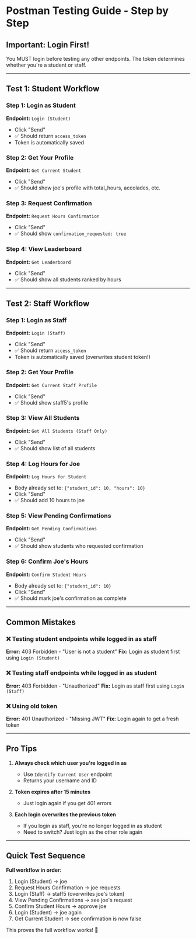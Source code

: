 # Postman Testing Guide - Step by Step

## Important: Login First!

You MUST login before testing any other endpoints. The token determines whether you're a student or staff.

---

## Test 1: Student Workflow

### Step 1: Login as Student
**Endpoint:** `Login (Student)`
- Click "Send"
- ✅ Should return `access_token`
- Token is automatically saved

### Step 2: Get Your Profile
**Endpoint:** `Get Current Student`
- Click "Send"
- ✅ Should show joe's profile with total_hours, accolades, etc.

### Step 3: Request Confirmation
**Endpoint:** `Request Hours Confirmation`
- Click "Send"
- ✅ Should show `confirmation_requested: true`

### Step 4: View Leaderboard
**Endpoint:** `Get Leaderboard`
- Click "Send"
- ✅ Should show all students ranked by hours

---

## Test 2: Staff Workflow

### Step 1: Login as Staff
**Endpoint:** `Login (Staff)`
- Click "Send"
- ✅ Should return `access_token`
- Token is automatically saved (overwrites student token!)

### Step 2: Get Your Profile
**Endpoint:** `Get Current Staff Profile`
- Click "Send"
- ✅ Should show staff5's profile

### Step 3: View All Students
**Endpoint:** `Get All Students (Staff Only)`
- Click "Send"
- ✅ Should show list of all students

### Step 4: Log Hours for Joe
**Endpoint:** `Log Hours for Student`
- Body already set to: `{"student_id": 10, "hours": 10}`
- Click "Send"
- ✅ Should add 10 hours to joe

### Step 5: View Pending Confirmations
**Endpoint:** `Get Pending Confirmations`
- Click "Send"
- ✅ Should show students who requested confirmation

### Step 6: Confirm Joe's Hours
**Endpoint:** `Confirm Student Hours`
- Body already set to: `{"student_id": 10}`
- Click "Send"
- ✅ Should mark joe's confirmation as complete

---

## Common Mistakes

### ❌ Testing student endpoints while logged in as staff
**Error:** 403 Forbidden - "User is not a student"
**Fix:** Login as student first using `Login (Student)`

### ❌ Testing staff endpoints while logged in as student
**Error:** 403 Forbidden - "Unauthorized"
**Fix:** Login as staff first using `Login (Staff)`

### ❌ Using old token
**Error:** 401 Unauthorized - "Missing JWT"
**Fix:** Login again to get a fresh token

---

## Pro Tips

1. **Always check which user you're logged in as**
   - Use `Identify Current User` endpoint
   - Returns your username and ID

2. **Token expires after 15 minutes**
   - Just login again if you get 401 errors

3. **Each login overwrites the previous token**
   - If you login as staff, you're no longer logged in as student
   - Need to switch? Just login as the other role again

---

## Quick Test Sequence

**Full workflow in order:**
1. Login (Student) → joe
2. Request Hours Confirmation → joe requests
3. Login (Staff) → staff5 (overwrites joe's token)
4. View Pending Confirmations → see joe's request
5. Confirm Student Hours → approve joe
6. Login (Student) → joe again
7. Get Current Student → see confirmation is now false

This proves the full workflow works! 🎉
